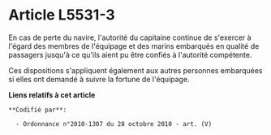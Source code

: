 # Article L5531-3

En cas de perte du navire, l'autorité du capitaine continue de s'exercer à l'égard des membres de l'équipage et des marins
embarqués en qualité de passagers jusqu'à ce qu'ils aient pu être confiés à l'autorité compétente.

Ces dispositions s'appliquent également aux autres personnes embarquées si elles ont demandé à suivre la fortune de
l'équipage.

**Liens relatifs à cet article**

	**Codifié par**:

	  - Ordonnance n°2010-1307 du 28 octobre 2010 - art. (V)
